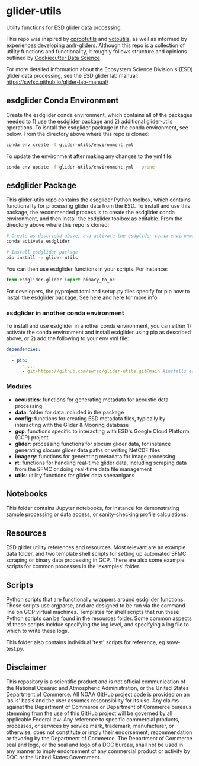 # glider-utils

Utility functions for ESD glider data processing.

This repo was inspired by [cproofutils](https://github.com/c-proof/cproofutils) and [votoutils](https://github.com/voto-ocean-knowledge/votoutils), as well as informed by experiences developing [amlr-gliders](https://github.com/us-amlr/amlr-gliders). Although this repo is a collection of utility functions and functionality, it roughly follows structure and opinions outlined by [Cookiecutter Data Science](https://cookiecutter-data-science.drivendata.org/).

For more detailed information about the Ecosystem Science Division's (ESD) glider data processing, see the ESD glider lab manual: https://swfsc.github.io/glider-lab-manual/

## esdglider Conda Environment

Create the esdglider conda environment, which contains all of the packages needed to 1) use the esdglider package and 2) additional glider-utils operations. To isntall the esdglider package in the conda environment, see below. From the directory above where this repo is cloned:

```bash
conda env create -f glider-utils/environment.yml
```

To update the environment after making any changes to the yml file:

```bash
conda env update -f glider-utils/environment.yml --prune
```

## esdglider Package

This glider-utils repo contains the esdglider Python toolbox, which contains functionality for processing glider data from the ESD. To install and use this package, the recommended process is to create the esdglider conda environment, and then install the esdglider toolbox as editable. From the directory above where this repo is cloned:

```bash
# Create as descriebd above, and activate the esdglider conda environment
conda activate esdglider

# Install esdglider package
pip install -e glider-utils
```

You can then use esdglider functions in your scripts. For instance:

```python
from esdglider.glider import binary_to_nc
```

For developers, the pyproject.toml and setup.py files specify for pip how to install the esdglider package. See [here](https://packaging.python.org/en/latest/tutorials/packaging-projects/) and [here](https://setuptools.pypa.io/en/latest/userguide/development_mode.html) for more info.

### esdglider in another conda environment

To install and use esdglider in another conda environment, you can either 1) activate the conda environment and install esdglider using pip as described above, or 2) add the following to your env yml file:

```yml
dependencies:
  ...
  - pip:
      - ...
      - git+https://github.com/swfsc/glider-utils.git@main #installs esdglider package from glider-utils repo
```

### Modules

* **acoustics**: functions for generating metadata for acoustic data processing
* **data**: folder for data included in the package
* **config**: functions for creating ESD metadata files, typically by interacting with the Glider & Mooring database
* **gcp**: functions specific to interacting with ESD's Google Cloud Platform (GCP) project
* **glider**: processing functions for slocum glider data, for instance generating slocum glider data paths or writing NetCDF files
* **imagery**: functions for generating metadata for image processing
* **rt**: functions for handling real-time glider data, including scraping data from the SFMC or doing real-time data file management
* **utils**: utility functions for glider data shenanigans

## Notebooks

This folder contains Jupyter notebooks, for instance for demonstrating sample processing or data access, or sanity-checking profile calculations.

## Resources

ESD glider utility references and resources. Most relevant are an example data folder, and two template shell scripts for setting up automated SFMC scraping or binary data processing in GCP. There are also some example scripts for common processes in the 'examples' folder.

## Scripts

Python scripts that are functionally wrappers around esdglider functions. These scripts use argparse, and are designed to be run via the command line on GCP virtual machines. Templates for shell scripts that run these Python scripts can be found in the resources folder. Some common aspects of these scripts incldue specifying the log level, and specifying a log file to which to write these logs.

This folder also contains individual 'test' scripts for reference, eg smw-test.py.

## Disclaimer

This repository is a scientific product and is not official communication of the National Oceanic and Atmospheric Administration, or the United States Department of Commerce. All NOAA GitHub project code is provided on an ‘as is’ basis and the user assumes responsibility for its use. Any claims against the Department of Commerce or Department of Commerce bureaus stemming from the use of this GitHub project will be governed by all applicable Federal law. Any reference to specific commercial products, processes, or services by service mark, trademark, manufacturer, or otherwise, does not constitute or imply their endorsement, recommendation or favoring by the Department of Commerce. The Department of Commerce seal and logo, or the seal and logo of a DOC bureau, shall not be used in any manner to imply endorsement of any commercial product or activity by DOC or the United States Government.
